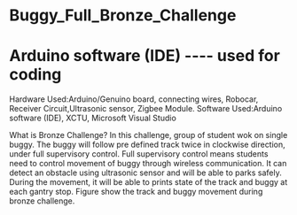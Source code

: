 # Buggy_Full_Bronze_Challenge
# Arduino software (IDE) ---- used for coding
Hardware Used:Arduino/Genuino board, connecting wires, Robocar, Receiver Circuit,Ultrasonic sensor, Zigbee Module.
Software Used:Arduino software (IDE), XCTU, Microsoft Visual Studio

What is Bronze Challenge?
In this challenge, group of student wok on single buggy. The buggy will follow pre defined track twice in clockwise direction, under full supervisory control. Full supervisory control means students need to control movement of buggy through wireless communication. It can detect an obstacle using ultrasonic sensor and will be able to parks safely. During the movement, it will be able to prints state of the track and buggy at each gantry stop. Figure show the track and buggy movement during bronze challenge.
